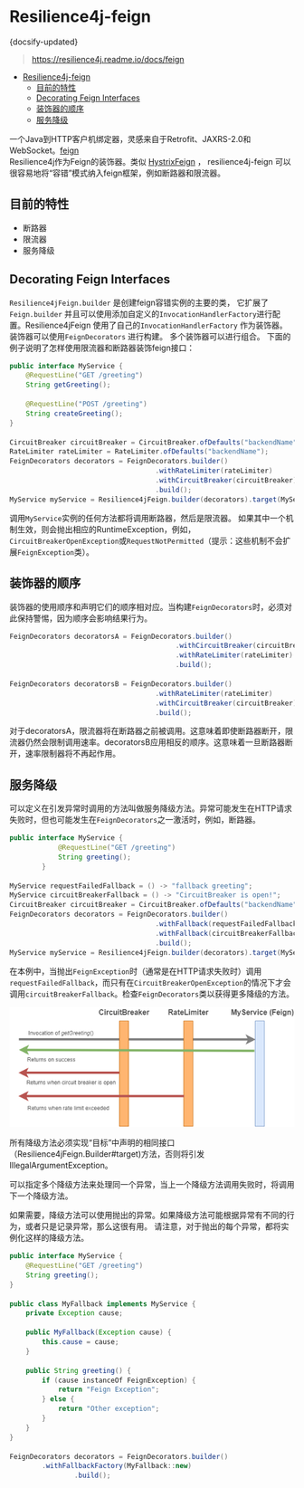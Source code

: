# Resilience4j-feign
{docsify-updated}
> https://resilience4j.readme.io/docs/feign

- [Resilience4j-feign](#resilience4j-feign)
	- [目前的特性](#目前的特性)
	- [Decorating Feign Interfaces](#decorating-feign-interfaces)
	- [装饰器的顺序](#装饰器的顺序)
	- [服务降级](#服务降级)

一个Java到HTTP客户机绑定器，灵感来自于Retrofit、JAXRS-2.0和WebSocket。[feign](https://github.com/OpenFeign/feign)  
Resilience4j作为Feign的装饰器。类似 [HystrixFeign](https://github.com/OpenFeign/feign/tree/master/hystrix) ， resilience4j-feign 可以很容易地将“容错”模式纳入feign框架，例如断路器和限流器。

## 目前的特性

- 断路器
- 限流器
- 服务降级

## Decorating Feign Interfaces
 `Resilience4jFeign.builder` 是创建feign容错实例的主要的类，
它扩展了 `Feign.builder` 并且可以使用添加自定义的`InvocationHandlerFactory`进行配置。Resilience4jFeign 使用了自己的`InvocationHandlerFactory` 作为装饰器。装饰器可以使用`FeignDecorators` 进行构建。 多个装饰器可以进行组合。
下面的例子说明了怎样使用限流器和断路器装饰feign接口：

```java
public interface MyService {
	@RequestLine("GET /greeting")
	String getGreeting();
	
	@RequestLine("POST /greeting")
	String createGreeting();
}

CircuitBreaker circuitBreaker = CircuitBreaker.ofDefaults("backendName");
RateLimiter rateLimiter = RateLimiter.ofDefaults("backendName");
FeignDecorators decorators = FeignDecorators.builder()
									.withRateLimiter(rateLimiter)
									.withCircuitBreaker(circuitBreaker)
									.build();
MyService myService = Resilience4jFeign.builder(decorators).target(MyService.class, "http://localhost:8080/");
```

调用`MyService`实例的任何方法都将调用断路器，然后是限流器。
如果其中一个机制生效，则会抛出相应的RuntimeException，例如，`CircuitBreakerOpenException`或`RequestNotPermitted`（提示：这些机制不会扩展`FeignException`类）。


##  装饰器的顺序
装饰器的使用顺序和声明它们的顺序相对应。当构建`FeignDecorators`时，必须对此保持警惕，因为顺序会影响结果行为。

```java
FeignDecorators decoratorsA = FeignDecorators.builder()
                                         .withCircuitBreaker(circuitBreaker)
                                         .withRateLimiter(rateLimiter)
                                         .build();
                                         
FeignDecorators decoratorsB = FeignDecorators.builder()
									.withRateLimiter(rateLimiter)
									.withCircuitBreaker(circuitBreaker)
									.build();
```

对于decoratorsA，限流器将在断路器之前被调用。这意味着即使断路器断开，限流器仍然会限制调用速率。decoratorsB应用相反的顺序。这意味着一旦断路器断开，速率限制器将不再起作用。

## 服务降级
可以定义在引发异常时调用的方法叫做服务降级方法。异常可能发生在HTTP请求失败时，但也可能发生在`FeignDecorators`之一激活时，例如，断路器。

```java
public interface MyService {
            @RequestLine("GET /greeting")
            String greeting();
        }

MyService requestFailedFallback = () -> "fallback greeting";
MyService circuitBreakerFallback = () -> "CircuitBreaker is open!";
CircuitBreaker circuitBreaker = CircuitBreaker.ofDefaults("backendName");
FeignDecorators decorators = FeignDecorators.builder()
									.withFallback(requestFailedFallback, FeignException.class)
									.withFallback(circuitBreakerFallback, CircuitBreakerOpenException.class)
									.build();
MyService myService = Resilience4jFeign.builder(decorators).target(MyService.class, "http://localhost:8080/", fallback);
```

在本例中，当抛出`FeignException`时（通常是在HTTP请求失败时）调用`requestFailedFallback`，而只有在`CircuitBreakerOpenException`的情况下才会调用`circuitBreakerFallback`。检查`FeignDecorators`类以获得更多降级的方法。

<center>
<img src="pics/feign-decorators.png" />
</center>
<!-- ![avatar](pics/feign-decorators.png) -->

所有降级方法必须实现“目标”中声明的相同接口（Resilience4jFeign.Builder#target)方法，否则将引发IllegalArgumentException。

可以指定多个降级方法来处理同一个异常，当上一个降级方法调用失败时，将调用下一个降级方法。

如果需要，降级方法可以使用抛出的异常。如果降级方法可能根据异常有不同的行为，或者只是记录异常，那么这很有用。
请注意，对于抛出的每个异常，都将实例化这样的降级方法。

```java
public interface MyService {
	@RequestLine("GET /greeting")
	String greeting();
}

public class MyFallback implements MyService {
	private Exception cause;

	public MyFallback(Exception cause) {
		this.cause = cause;
	}

	public String greeting() {
		if (cause instanceOf FeignException) {
			return "Feign Exception";
		} else {
			return "Other exception";
		}
	}
}

FeignDecorators decorators = FeignDecorators.builder()
		.withFallbackFactory(MyFallback::new)
                .build();
```


